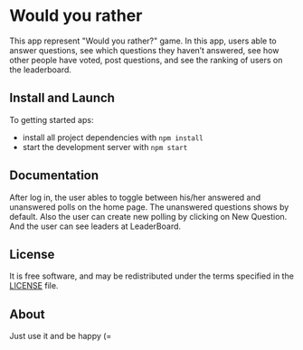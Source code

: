 # Would you rather

This app represent "Would you rather?" game.
In this app, users able to answer questions, see which questions they haven’t answered, see how other people have voted, post questions, and see the ranking of users on the leaderboard.

## Install and Launch

To getting started aps:

- install all project dependencies with `npm install`
- start the development server with `npm start`

## Documentation

After log in, the user ables to toggle between his/her answered and unanswered polls on the home page. The unanswered questions shows by default. Also the user can create new polling by clicking on New Question. And the user can see leaders at LeaderBoard.

## License

It is free software, and may be redistributed under the terms specified in the [LICENSE](https://github.com/BelovAleksey/reactnd-project-myreads-starter/blob/master/LICENSE.md) file.

## About

Just use it and be happy (=
